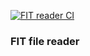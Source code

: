 [![FIT reader CI](https://github.com/tamasmajor/fit-reader/actions/workflows/ci.yml/badge.svg)](https://github.com/tamasmajor/fit-reader/actions/workflows/ci.yml)

### FIT file reader
